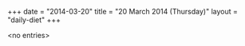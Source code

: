 +++
date = "2014-03-20"
title = "20 March 2014 (Thursday)"
layout = "daily-diet"
+++

\<no entries\>